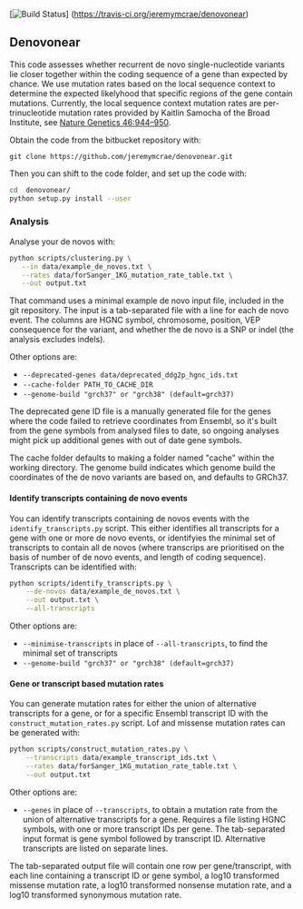 [![Build Status](https://travis-ci.org/jeremymcrae/denovonear.svg?branch=master)]
(https://travis-ci.org/jeremymcrae/denovonear)

## Denovonear

This code assesses whether recurrent de novo single-nucleotide variants lie
closer together within the coding sequence of a gene than expected by chance.
We use mutation rates based on the local sequence context to determine the
expected likelyhood that specific regions of the gene contain mutations.
Currently, the local sequence context mutation rates are per-trinucleotide
mutation rates provided by Kaitlin Samocha of the Broad Institute, see [Nature
Genetics 46:944–950](http://www.nature.com/ng/journal/v46/n9/full/ng.3050.html).

Obtain the code from the bitbucket repository with:

`git clone https://github.com/jeremymcrae/denovonear.git`

Then you can shift to the code folder, and set up the code with:
```sh
cd  denovonear/
python setup.py install --user
```

### Analysis
Analyse your de novos with:
```sh
python scripts/clustering.py \
   --in data/example_de_novos.txt \
   --rates data/forSanger_1KG_mutation_rate_table.txt \
   --out output.txt
```

That command uses a minimal example de novo input file, included in the git
repository. The input is a tab-separated file with a line for each de novo
event. The columns are HGNC symbol, chromosome, position, VEP consequence for
the variant, and whether the de novo is a SNP or indel (the analysis excludes
indels).

Other options are:
 * `--deprecated-genes data/deprecated_ddg2p_hgnc_ids.txt`
 * `--cache-folder PATH_TO_CACHE_DIR`
 * `--genome-build "grch37" or "grch38" (default=grch37)`

The deprecated gene ID file is a manually generated file for the genes where
the code failed to retrieve coordinates from Ensembl, so it's built from the
gene symbols from analysed files to date, so ongoing analyses might pick up
additional genes with out of date gene symbols.

The cache folder defaults to making a folder named "cache" within the working
directory. The genome build indicates which genome build the coordinates of the
de novo variants are based on, and defaults to GRCh37.

#### Identify transcripts containing de novo events
You can identify transcripts containing de novos events with the
`identify_transcripts.py` script. This either identifies all transcripts for a
gene with one or more de novo events, or identifyies the minimal set of
transcripts to contain all de novos (where transcrips are prioritised on the
basis of number of de novo events, and length of coding sequence). Transcripts
can be identified with:
```sh
python scripts/identify_transcripts.py \
    --de-novos data/example_de_novos.txt \
    --out output.txt \
    --all-transcripts
```
Other options are:
 * `--minimise-transcripts` in place of `--all-transcripts`, to find the minimal
   set of transcripts
 * `--genome-build "grch37" or "grch38" (default=grch37)`

#### Gene or transcript based mutation rates
You can generate mutation rates for either the union of alternative transcripts
for a gene, or for a specific Ensembl transcript ID with the
`construct_mutation_rates.py` script. Lof and missense mutation rates can be
generated with:
```sh
python scripts/construct_mutation_rates.py \
    --transcripts data/example_transcript_ids.txt \
    --rates data/forSanger_1KG_mutation_rate_table.txt \
    --out output.txt
```
Other options are:
 * `--genes` in place of `--transcripts`, to obtain a mutation rate from the
   union of alternative transcripts for a gene. Requires a file listing HGNC
   symbols, with one or more transcript IDs per gene. The tab-separated input
   format is gene symbol followed by transcript ID. Alternative transcripts are
   listed on separate lines.

The tab-separated output file will contain one row per gene/transcript, with
each line containing a transcript ID or gene symbol, a log10 transformed
missense mutation rate, a log10 transformed nonsense mutation rate, and a log10
transformed synonymous mutation rate.
